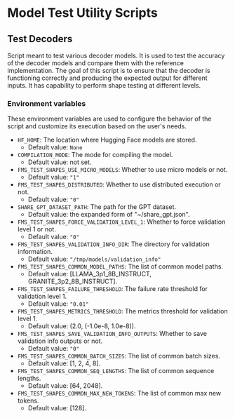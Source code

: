 
# Model Test Utility Scripts


## Test Decoders

Script meant to test various decoder models. It is used to test the accuracy of the decoder models and compare them with the reference implementation. The goal of this script is to ensure that the decoder is functioning correctly and producing the expected output for different inputs. It has capability to perform shape testing at different levels.


### Environment variables

These environment variables are used to configure the behavior of the script and customize its execution based on the user's needs.

- `HF_HOME`: The location where Hugging Face models are stored.
    - Default value: `None`
- `COMPILATION_MODE`: The mode for compiling the model.
    - Default value: not set.
- `FMS_TEST_SHAPES_USE_MICRO_MODELS`: Whether to use micro models or not.
    - Default value: `"1"`
- `FMS_TEST_SHAPES_DISTRIBUTED`: Whether to use distributed execution or not.
    - Default value: `"0"`
- `SHARE_GPT_DATASET_PATH`: The path for the GPT dataset.
    - Default value: the expanded form of "~/share_gpt.json".
- `FMS_TEST_SHAPES_FORCE_VALIDATION_LEVEL_1`: Whether to force validation level 1 or not.
    - Default value: `"0"`
- `FMS_TEST_SHAPES_VALIDATION_INFO_DIR`: The directory for validation information.
    - Default value: `"/tmp/models/validation_info"`
- `FMS_TEST_SHAPES_COMMON_MODEL_PATHS`: The list of common model paths.
    - Default value: [LLAMA_3p1_8B_INSTRUCT, GRANITE_3p2_8B_INSTRUCT].
- `FMS_TEST_SHAPES_FAILURE_THRESHOLD`: The failure rate threshold for validation level 1.
    - Default value: `"0.01"`
- `FMS_TEST_SHAPES_METRICS_THRESHOLD`: The metrics threshold for validation level 1.
    - Default value: (2.0, (-1.0e-8, 1.0e-8)).
- `FMS_TEST_SHAPES_SAVE_VALIDATION_INFO_OUTPUTS`: Whether to save validation info outputs or not.
    - Default value: `"0"`
- `FMS_TEST_SHAPES_COMMON_BATCH_SIZES`: The list of common batch sizes.
    - Default value: [1, 2, 4, 8].
- `FMS_TEST_SHAPES_COMMON_SEQ_LENGTHS`: The list of common sequence lengths.
    - Default value: [64, 2048].
- `FMS_TEST_SHAPES_COMMON_MAX_NEW_TOKENS`: The list of common max new tokens.
    - Default value: [128].

